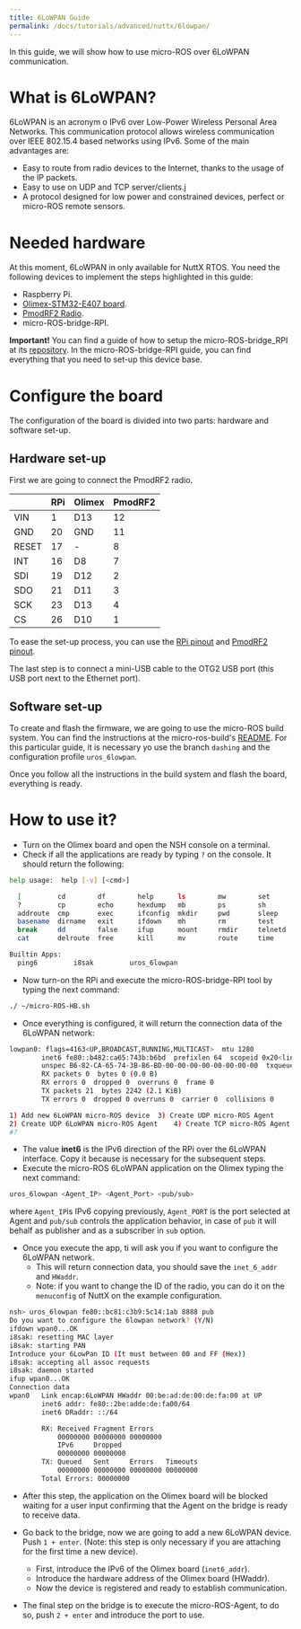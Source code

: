 ```yaml
---
title: 6LoWPAN Guide
permalink: /docs/tutorials/advanced/nuttx/6lowpan/
---
```


In this guide, we will show how to use micro-ROS over 6LoWPAN communication.

# What is 6LoWPAN?

6LoWPAN is an acronym o IPv6 over Low-Power Wireless Personal Area Networks.
This communication protocol allows wireless communication over IEEE 802.15.4 based networks using IPv6. Some of the main advantages are:
- Easy to route from radio devices to the Internet, thanks to the usage of the IP packets.
- Easy to use on UDP and TCP server/clients.j
- A protocol designed for low power and constrained devices, perfect or micro-ROS remote sensors.

# Needed hardware

At this moment, 6LoWPAN in only available for NuttX RTOS.
You need the following devices to implement the steps highlighted in this guide:

- Raspberry Pi.
- [Olimex-STM32-E407 board](https://www.olimex.com/Products/ARM/ST/STM32-E407/open-source-hardware).
- [PmodRF2 Radio](https://store.digilentinc.com/pmod-rf2-ieee-802-15-rf-transceiver/).
- micro-ROS-bridge-RPI.

**Important!**
You can find a guide of how to setup the micro-ROS-bridge_RPI at its [repository](https://github.com/micro-ROS/micro-ROS-bridge_RPI/blob/new_bridge_tools/Readme.md).
In the micro-ROS-bridge-RPI guide, you can find everything that you need to set-up this device base.

# Configure the board

The configuration of the board is divided into two parts: hardware and software set-up.

## Hardware set-up

First we are going to connect the PmodRF2 radio. 

|       | RPi | Olimex | PmodRF2 |
| ----- | --- | ------ | ------- |
| VIN   | 1   | D13    | 12      |
| GND   | 20  | GND    | 11      |
| RESET | 17  | -      | 8       |
| INT   | 16  | D8     | 7       |
| SDI   | 19  | D12    | 2       |
| SDO   | 21  | D11    | 3       |
| SCK   | 23  | D13    | 4       |
| CS    | 26  | D10    | 1       |

To ease the set-up process, you can use the [RPi pinout](https://pinout.xyz/#) and [PmodRF2 pinout](https://reference.digilentinc.com/reference/pmod/pmodrf2/start).

The last step is to connect a mini-USB cable to the OTG2 USB port (this USB port next to the Ethernet port).

## Software set-up

To create and flash the firmware, we are going to use the micro-ROS build system.
You can find the instructions at the micro-ros-build's [README](https://github.com/micro-ROS/micro-ros-build/blob/dashing/micro_ros_setup/README.md).
For this particular guide, it is necessary yo use the branch `dashing` and the configuration profile `uros_6lowpan`.

Once you follow all the instructions in the build system and flash the board, everything is ready.

# How to use it?

- Turn on the Olimex board and open the NSH console on a terminal.
- Check if all the applications are ready by typing `?` on the console. It should return the following:

```bash
help usage:  help [-v] [<cmd>]

  [         cd        df        help      ls        mw        set       true      
  ?         cp        echo      hexdump   mb        ps        sh        uname     
  addroute  cmp       exec      ifconfig  mkdir     pwd       sleep     umount    
  basename  dirname   exit      ifdown    mh        rm        test      unset     
  break     dd        false     ifup      mount     rmdir     telnetd   usleep    
  cat       delroute  free      kill      mv        route     time      xd        

Builtin Apps:
  ping6         i8sak         uros_6lowpan 
```
- Now turn-on the RPi and execute the micro-ROS-bridge-RPI tool by typing the next command:

```bash
./ ~/micro-ROS-HB.sh
```
- Once everything is configured, it will return the connection data of the 6LoWPAN network:

```bash
lowpan0: flags=4163<UP,BROADCAST,RUNNING,MULTICAST>  mtu 1280
        inet6 fe80::b482:ca65:743b:b6bd  prefixlen 64  scopeid 0x20<link>
        unspec B6-82-CA-65-74-3B-B6-BD-00-00-00-00-00-00-00-00  txqueuelen 1000  (UNSPEC)
        RX packets 0  bytes 0 (0.0 B)
        RX errors 0  dropped 0  overruns 0  frame 0
        TX packets 21  bytes 2242 (2.1 KiB)
        TX errors 0  dropped 0 overruns 0  carrier 0  collisions 0

1) Add new 6LoWPAN micro-ROS device	 3) Create UDP micro-ROS Agent		  5) Create Serial micro-ROS Agent server
2) Create UDP 6LoWPAN micro-ROS Agent	 4) Create TCP micro-ROS Agent		  6) Quit
#? 
```
- The value **inet6** is the IPv6 direction of the RPi over the 6LoWPAN interface. Copy it because is necessary for the subsequent steps.
- Execute the micro-ROS 6LoWPAN application on the Olimex typing the next command:

```bash
uros_6lowpan <Agent_IP> <Agent_Port> <pub/sub>
```
  where `Agent_IP`is IPv6 copying previously, `Agent_PORT` is the port selected at Agent and `pub/sub` controls the application behavior, in case of `pub` it will behalf as publisher and as a subscriber in `sub` option.

- Once you execute the app, ti will ask you if you want to configure the 6LoWPAN network.
  - This will return connection data, you should save the `inet_6_addr` and `HWaddr`.
  - Note: if you want to change the ID of the radio, you can do it on the `menuconfig` of NuttX on the example configuration.

```bash
nsh> uros_6lowpan fe80::bc81:c3b9:5c14:1ab 8888 pub
Do you want to configure the 6lowpan network? (Y/N)
ifdown wpan0...OK
i8sak: resetting MAC layer
i8sak: starting PAN
Introduce your 6LowPan ID (It must between 00 and FF (Hex))
i8sak: accepting all assoc requests
i8sak: daemon started
ifup wpan0...OK
Connection data
wpan0   Link encap:6LoWPAN HWaddr 00:be:ad:de:00:de:fa:00 at UP
        inet6 addr: fe80::2be:adde:de:fa00/64
        inet6 DRaddr: ::/64

        RX: Received Fragment Errors  
            00000000 00000000 00000000
            IPv6     Dropped 
            00000000 00000000
        TX: Queued   Sent     Errors   Timeouts
            00000000 00000000 00000000 00000000
        Total Errors: 00000000
```

- After this step, the application on the Olimex board will be blocked waiting for a user input confirming that the Agent on the bridge is ready to receive data.

- Go back to the bridge, now we are going to add a new 6LoWPAN device. Push `1 + enter`. (Note: this step is only necessary if you are attaching for the first time a new device).
  - First, introduce the IPv6 of the Olimex board (`inet6_addr`).
  - Introduce the hardware address of the Olimex board (HWaddr).
  - Now the device is registered and ready to establish communication.
- The final step on the bridge is to execute the micro-ROS-Agent, to do so, push `2 + enter` and introduce the port to use.